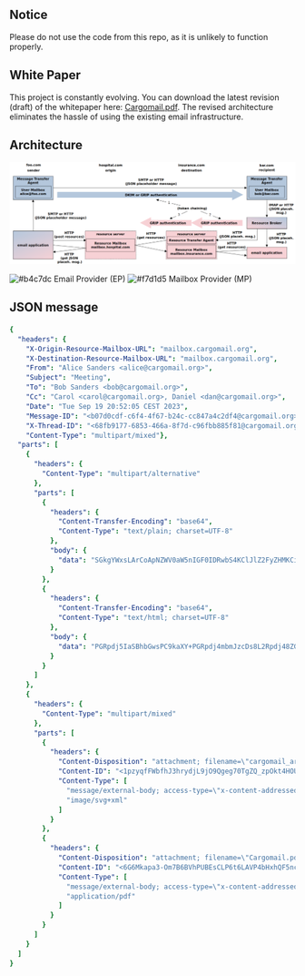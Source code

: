 ## Notice

Please do not use the code from this repo, as it is unlikely to function properly.

## White Paper

This project is constantly evolving. You can download the latest revision (draft) of the whitepaper here: [Cargomail.pdf](https://github.com/cargomail-org/cargomail/raw/main/whitepaper/Cargomail.pdf). The revised architecture eliminates the hassle of using the existing email infrastructure.

## Architecture

![Alt Cargomail architecture](whitepaper/cargomail_architecture.png)

![#b4c7dc](https://placehold.co/8x8/b4c7dc/b4c7dc.png) Email Provider (EP)
![#f7d1d5](https://placehold.co/8x8/f7d1d5/f7d1d5.png) Mailbox Provider (MP)

## JSON message

```yaml
{
  "headers": {
    "X-Origin-Resource-Mailbox-URL": "mailbox.cargomail.org",
    "X-Destination-Resource-Mailbox-URL": "mailbox.cargomail.org",
    "From": "Alice Sanders <alice@cargomail.org>",
    "Subject": "Meeting",
    "To": "Bob Sanders <bob@cargomail.org>",
    "Cc": "Carol <carol@cargomail.org>, Daniel <dan@cargomail.org>",
    "Date": "Tue Sep 19 20:52:05 CEST 2023",
    "Message-ID": "<b07d0cdf-c6f4-4f67-b24c-cc847a4c2df4@cargomail.org>",
    "X-Thread-ID": "<68fb9177-6853-466a-8f7d-c96fbb885f81@cargomail.org>",
    "Content-Type": "multipart/mixed"},
  "parts": [
    {
      "headers": {
        "Content-Type": "multipart/alternative"
      },
      "parts": [
        {
          "headers": {
            "Content-Transfer-Encoding": "base64",
            "Content-Type": "text/plain; charset=UTF-8"
          },
          "body": {
            "data": "SGkgYWxsLArCoApNZWV0aW5nIGF0IDRwbS4KClJlZ2FyZHMKCi1BbGljZQ=="
          }
        },
        {
          "headers": {
            "Content-Transfer-Encoding": "base64",
            "Content-Type": "text/html; charset=UTF-8"
          },
          "body": {
            "data": "PGRpdj5IaSBhbGwsPC9kaXY+PGRpdj4mbmJzcDs8L2Rpdj48ZGl2Pk1lZXRpbmcgYXQgPHN0cm9uZz40cG08L3N0cm9uZz4uPC9kaXY+PHA+UmVnYXJkczwvcD48ZGl2Pi1BbGljZTwvZGl2Pg=="
          }
        }
      ]
    },
    {
      "headers": {
        "Content-Type": "multipart/mixed"
      },
      "parts": [
        {
          "headers": {
            "Content-Disposition": "attachment; filename=\"cargomail_architecture.svg\"",
            "Content-ID": "<1pzyqfFWbfhJ3hrydjL9jO9Qgeg70TgZQ_zpOkt4HOU>",
            "Content-Type": [
              "message/external-body; access-type=\"x-content-addressed-uri\"; hash-algorithm=\"sha256\"; size=\"52247\"",
              "image/svg+xml"
            ]
          }
        },
        {
          "headers": {
            "Content-Disposition": "attachment; filename=\"Cargomail.pdf\"",
            "Content-ID": "<6G6Mkapa3-Om7B6BVhPUBEsCLP6t6LAVP4bHxhQF5nc>",
            "Content-Type": [
              "message/external-body; access-type=\"x-content-addressed-uri\"; hash-algorithm=\"sha256\"; size=\"153403\"",
              "application/pdf"
            ]
          }
        }
      ]
    }
  ]
}
```
